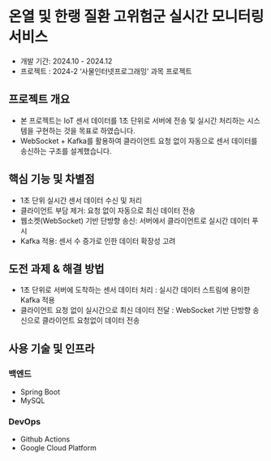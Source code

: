 # 온열 및 한랭 질환 고위험군 실시간 모니터링 서비스

- 개발 기간: 2024.10 - 2024.12
- 프로젝트 : 2024-2 ‘사물인터넷프로그래밍’ 과목 프로젝트


## 프로젝트 개요

- 본 프로젝트는 IoT 센서 데이터를 1초 단위로 서버에 전송 및 실시간 처리하는 시스템을 구현하는 것을 목표로 하였습니다.
- WebSocket + Kafka를 활용하여 클라이언트 요청 없이 자동으로 센서 데이터를 송신하는 구조를 설계했습니다.


## 핵심 기능 및 차별점

- 1초 단위 실시간 센서 데이터 수신 및 처리
- 클라이언트 부담 제거: 요청 없이 자동으로 최신 데이터 전송
- 웹소켓(WebSocket) 기반 단방향 송신: 서버에서 클라이언트로 실시간 데이터 푸시
- Kafka 적용: 센서 수 증가로 인한 데이터 확장성 고려


## 도전 과제 & 해결 방법
- 1초 단위로 서버에 도착하는 센서 데이터 처리 : 실시간 데이터 스트림에 용이한 Kafka 적용
- 클라이언트 요청 없이 실시간으로 최신 데이터 전달 : WebSocket 기반 단방향 송신으로 클라이언트 요청없이 데이터 전송


## 사용 기술 및 인프라
### 백엔드
- Spring Boot
- MySQL
### DevOps
- Github Actions
- Google Cloud Platform

  

